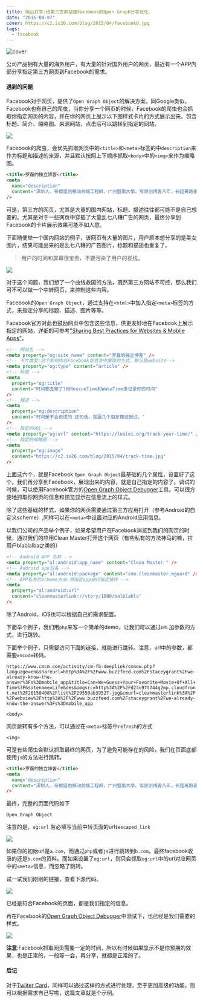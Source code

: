 ```yaml
---
title: 隔山打牛:给第三方网站做Facebook的Open Graph分享优化
date: "2015-04-07"
cover: https://c2.is26.com/blog/2015/04/facebook0.jpg
tags:
  - facebook
---
```


![cover](https://c2.is26.com/blog/2015/04/facebook0.jpg)

公司产品拥有大量的海外用户，有大量的针对国外用户的网页，最近有一个APP内部分享指定第三方网页到Facebook的需求。

#### 遇到的问题

Facebook对于网页，提供了`Open Graph Object`的解决方案。同Google类似，Facebook也有自己的爬虫，当你分享一个网页的时候，Facebook的爬虫也会抓取你指定网页的内容，并在你的网页上展示以下图样式卡片的方式展示出来。包含标题、简介、缩略图、来源网站，点击后可以跳转到指定的网站。

![](https://c2.is26.com/blog/2015/04/facebook1.jpg)

Facebook的爬虫，会优先抓取网页中的`<title>`和`<meta>`标签的中`description`来作为标题和描述的来源，并且默认按照上下顺序抓取`<body>`中的`<img>`来作为缩略图。

```html
<title>罗磊的独立博客</title>
<meta
  name="description"
  content="深圳人，帝都猎豹移动前端工程師，广州暨南大學，写原创博客八年，长距离跑者。"
/>
```

可是，第三方的网页，尤其是大量的国内网站，标题、描述往往都可能不是自己想要的。尤其是对于一些网页中穿插了大量乱七八糟广告的网页，最终分享到Facebook的卡片展示效果可能不如人意。

下面随便举一个国内网站的例子，该网页有大量的图片，用户原本想分享的是美女图片，结果可能出来的是乱七八糟的广告图片，标题和描述也重复了。

> 用户的时间和屏幕很宝贵，不要污染了用户的视线。

![](https://c2.is26.com/blog/2015/04/facebook2.jpg)

对于这个问题，我们想了一个曲线救国的方法，既然第三方网站不可控，那么我们可不可以做一个中转网页，来控制这些内容。

Facebook的`Open Graph Object`，通过支持在`<html>`中加入指定`<meta>`标签的方式，来指定分享的标题、描述、图片等等。

Facebook官方对此也鼓励网页中包含这些信息，供更友好地在Facebook上展示指定的网站，详细的可参考["Sharing Best Practices for Websites & Mobile Apps"](https://developers.facebook.com/docs/sharing/best-practices)。

```html
<!-- 网站名 -->
<meta property="og:site_name" content="罗磊的独立博客" />
<!-- 卡片类型:这个影响你在Facebook信息流中展现的方式，默认是website-->
<meta property="og:type" content="article" />
<!-- 标题 -->
<meta
  property="og:title"
  content="时间都去哪了?用RescueTime和WakaTime来记录你的时间"
/>
<!-- 描述 -->
<meta
  property="og:description"
  content="时间是不会说谎的 这句话，我跟几个朋友都说到过。"
/>
<!-- 指定的URL -->
<meta property="og:url" content="https://luolei.org/track-your-time/" />
<!-- 指定的缩略图 -->
<meta
  property="og:image"
  content="https://c2.is26.com/blog/2015/04/track-time.jpg"
/>
```

上面这六个，就是Facebook `Open Graph Object`最基础的几个属性，设置好了这个。我们再分享到Facebook，展现出来的内容，就是自己指定的内容了。调试的时候，可以使用Facebook官方的[Open Graph Object Debugger](https://developers.facebook.com/tools/debug/og/object/)工具。可以很方便地抓取你网页的信息和预览显示在信息流上的样式。

除了这些基础的样式，如果你的网页需要通过第三方应用打开（参考Android的自定义scheme）,同样可以在`<meta>`中设置对应的Android应用信息。

以我们公司的产品举个例子，如果希望用户在Facebook浏览到我们的网页的时候，通过我们的应用Clean Master打开这个网页（有些私有的方法神马的嘛，拉用户blablalba之类的）

```html
<!-- Android APP 名称 -->
<meta property="al:android:app_name" content="Clean Master " />
<!-- Android apk包名 -->
<meta property="al:android:package" content="com.cleanmaster.mguard" />
<!-- APP私有的scheme方法:用指定app进行指定操作 -->
<meta
  property="al:android:url"
  content="cleanmasterlink://story/1000/balblabla"
/>
```

除了Android，iOS也可以根据自己的需求配置。

下面举个例子，我们用`php`来写一个简单的demo，让我们可以通过`URL`加参数的方式，进行跳转。

下面举个例子，只需要访问下面的链接，就能进行跳转。注意，url中的参数，都需要`encode`转码。

`https://www.cmcm.com/activity/cm-fb-deeplink/cmnow.php?language=en&shareurl=http%3A%2F%2Fwww.buzzfeed.com%2Fstaceygrant%2Fwe-already-know-the-answer%3Fs%3Dmobile_app&title=Can+We+Guess+Your+Favorite+Movie+Of+All+Time%3F&sitename=Life&des&imgsrc=http%3A%2F%2Fd23u97t244g2mp.cloudfront.net%2F20150408%2Flist%2F29550ab39527.jpg&cmurl=cleanmasterlink%3A%2F%2Fwebview%2Fhttp%3A%2F%2Fwww.buzzfeed.com%2Fstaceygrant%2Fwe-already-know-the-answer%3Fs%3Dmobile_app`

`<body>`

网页跳转有多个方法，可以通过在`<meta>`标签中`refresh`的方式

`<img>`

可是有些爬虫会默认抓取最终的网页，为了避免可能存在的风险，我们在页面底部使用`js`的方法进行跳转。

```html
<title>罗磊的独立博客</title>
<meta
  name="description"
  content="深圳人，帝都猎豹移动前端工程師，广州暨南大學，写原创博客八年，长距离跑者。"
/>
```

最终，完整的页面代码如下

`Open Graph Object`

注意的是，`og:url` 务必填写当前中转页面的url`$escaped_link`

![](https://c2.is26.com/blog/2015/04/facebook3.jpg)

如果你的初始url是`a.com`，而通过`php`或者`js`进行跳转到`b.com`，最终facebook收录的还是`b.com`的资料。而如果设置了`og:url`，则只会抓取`og:url`中的url对应网页中的`<meta>`信息，而忽略了跳转。

试一试我们刚刚的链接，查看下源代码。

![](https://c2.is26.com/blog/2015/04/facebook4.jpg)

已经是符合Facebook的页面，都是我们指定的信息。

再在Facebook的[Open Graph Object Debugger](https://developers.facebook.com/tools/debug/og/object/)中测试下，也已经是我们需要的样式。

![](https://c2.is26.com/blog/2015/04/facebook5m.jpg)

**注意**:Facebook抓取网页需要一定的时间，所以有时候如果显示不是你预期的效果，也是正常的，一般等一会，再分享，就都是正常的了。

#### 后记

对于[Twiiter Card](https://dev.x.com/cards/overview)，同样可以通过这样的方式进行处理，至于更加高级的功能，则可以根据需求自己写啦，这篇文章就是个示例。

